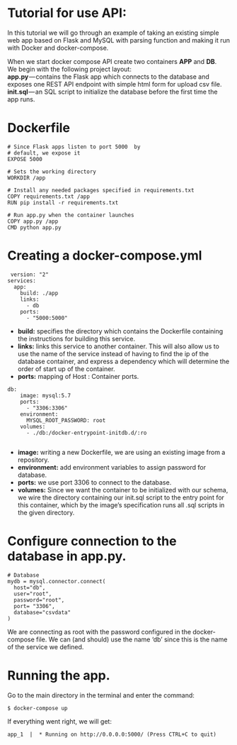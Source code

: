 # Tutorial for use API:<br />

In this tutorial we will go through an example of taking an existing simple web app based on Flask and MySQL with parsing function and making it run with Docker and docker-compose. <br />

When we start docker compose API create two containers **APP** and **DB**.<br />
We begin with the following project layout:<br />
**app.py** — contains the Flask app which connects to the database and exposes one REST API endpoint with simple html form for upload csv file.<br />
**init.sql** — an SQL script to initialize the database before the first time the app runs.<br /> 
# Dockerfile  <br />
```
# Since Flask apps listen to port 5000  by 
# default, we expose it
EXPOSE 5000

# Sets the working directory
WORKDIR /app

# Install any needed packages specified in requirements.txt
COPY requirements.txt /app
RUN pip install -r requirements.txt

# Run app.py when the container launches
COPY app.py /app
CMD python app.py

```
# Creating a docker-compose.yml <br />
```
 version: "2"
services:
  app:
    build: ./app
    links:
      - db
    ports:
      - "5000:5000"

```

* **build:** specifies the directory which contains the Dockerfile containing the instructions for building this service.<br />
* **links:** links this service to another container. This will also allow us to use the name of the service instead of having to find the ip of the database container, and express a dependency which will determine the order of start up of the container.<br />
* **ports:** mapping of Host : Container ports.<br />
```
db:
    image: mysql:5.7
    ports:
      - "3306:3306"
    environment:
      MYSQL_ROOT_PASSWORD: root
    volumes:
      - ./db:/docker-entrypoint-initdb.d/:ro
      
```
* **image:**  writing a new Dockerfile, we are using an existing image from a repository.<br />
* **environment:** add environment variables to assign password for database. <br />
* **ports:** we use port 3306 to connect to the database.<br />
* **volumes:** Since we want the container to be initialized with our schema, we wire the directory containing our init.sql script to the entry point for this container, which by the image’s specification runs all .sql scripts in the given directory. <br />

# Configure connection to the database in app.py. <br />
``` 
# Database
mydb = mysql.connector.connect(
  host="db",
  user="root",
  password="root",
  port= "3306",
  database="csvdata"
)

```
We are connecting as root with the password configured in the docker-compose file. We can (and should) use the name ‘db’ since this is the name of the service we defined. <br />

# Running the app.
Go to the main directory in the terminal and enter the command:
``` 
$ docker-compose up
```
If everything went right, we will get:
``` 
app_1  |  * Running on http://0.0.0.0:5000/ (Press CTRL+C to quit)
 
```
